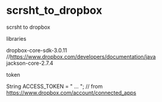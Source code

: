 # scrsht_to_dropbox
scrsht to dropbox


libraries

dropbox-core-sdk-3.0.11 //https://www.dropbox.com/developers/documentation/java
<br>jackson-core-2.7.4

token

String ACCESS_TOKEN = " ... "; // from https://www.dropbox.com/account/connected_apps
